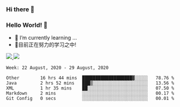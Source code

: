 ### Hi there 👋
### Hello World! 🙌

- 🌱 I’m currently learning ...
- 📖目前正在努力的学习之中!

<a href="https://github.com/anuraghazra/github-readme-stats">
  <img src="https://github-readme-stats.vercel.app/api?username=keyboardWithDream&show_icons=true&repo=github-readme-stats" />
</a>
<a href="https://github.com/anuraghazra/convoychat">
  <img src="https://github-readme-stats.vercel.app/api/top-langs/?username=keyboardWithDream&layout=compact&repo=convoychat" />
</a>



<!--START_SECTION:waka-->
```text
Week: 22 August, 2020 - 29 August, 2020

Other        16 hrs 44 mins  ███████████████████▓░░░░░   78.76 % 
Java         2 hrs 52 mins   ███▒░░░░░░░░░░░░░░░░░░░░░   13.56 % 
XML          1 hr 35 mins    ██░░░░░░░░░░░░░░░░░░░░░░░   07.50 % 
Markdown     2 mins          ░░░░░░░░░░░░░░░░░░░░░░░░░   00.17 % 
Git Config   0 secs          ░░░░░░░░░░░░░░░░░░░░░░░░░   00.01 % 
```
<!--END_SECTION:waka-->
